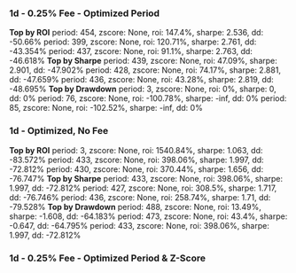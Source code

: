 ### 1d - 0.25% Fee - Optimized Period

**Top by ROI**
period: 454, zscore: None, roi: 147.4%, sharpe: 2.536, dd: -50.66%
period: 399, zscore: None, roi: 120.71%, sharpe: 2.761, dd: -43.354%
period: 437, zscore: None, roi: 91.1%, sharpe: 2.763, dd: -46.618%
**Top by Sharpe**
period: 439, zscore: None, roi: 47.09%, sharpe: 2.901, dd: -47.902%
period: 428, zscore: None, roi: 74.17%, sharpe: 2.881, dd: -47.659%
period: 436, zscore: None, roi: 43.28%, sharpe: 2.819, dd: -48.695%
**Top by Drawdown**
period: 3, zscore: None, roi: 0%, sharpe: 0, dd: 0%
period: 76, zscore: None, roi: -100.78%, sharpe: -inf, dd: 0%
period: 85, zscore: None, roi: -102.52%, sharpe: -inf, dd: 0%

### 1d - Optimized, No Fee

**Top by ROI**
period: 3, zscore: None, roi: 1540.84%, sharpe: 1.063, dd: -83.572%
period: 433, zscore: None, roi: 398.06%, sharpe: 1.997, dd: -72.812%
period: 430, zscore: None, roi: 370.44%, sharpe: 1.656, dd: -76.747%
**Top by Sharpe**
period: 433, zscore: None, roi: 398.06%, sharpe: 1.997, dd: -72.812%
period: 427, zscore: None, roi: 308.5%, sharpe: 1.717, dd: -76.746%
period: 436, zscore: None, roi: 258.74%, sharpe: 1.71, dd: -79.528%
**Top by Drawdown**
period: 488, zscore: None, roi: 13.49%, sharpe: -1.608, dd: -64.183%
period: 473, zscore: None, roi: 43.4%, sharpe: -0.647, dd: -64.795%
period: 433, zscore: None, roi: 398.06%, sharpe: 1.997, dd: -72.812%

### 1d - 0.25% Fee - Optimized Period & Z-Score